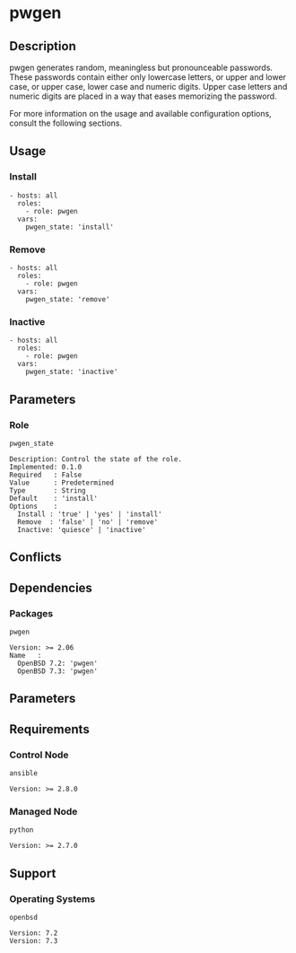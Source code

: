 # pwgen

## Description

pwgen generates random, meaningless but pronounceable passwords. These passwords
contain either only lowercase letters, or upper and lower case, or upper case,
lower case and numeric digits. Upper case letters and numeric digits are placed
in a way that eases memorizing the password.

For more information on the usage and available configuration options,
consult the following sections.

## Usage

### Install

```
- hosts: all
  roles:
    - role: pwgen
  vars:
    pwgen_state: 'install'
```

### Remove

```
- hosts: all
  roles:
    - role: pwgen
  vars:
    pwgen_state: 'remove'
```

### Inactive

```
- hosts: all
  roles:
    - role: pwgen
  vars:
    pwgen_state: 'inactive'
```

## Parameters

### Role

`pwgen_state`

    Description: Control the state of the role.
    Implemented: 0.1.0
    Required   : False
    Value      : Predetermined
    Type       : String
    Default    : 'install'
    Options    :
      Install : 'true' | 'yes' | 'install'
      Remove  : 'false' | 'no' | 'remove'
      Inactive: 'quiesce' | 'inactive'

## Conflicts

## Dependencies

### Packages

`pwgen`

    Version: >= 2.06
    Name   :
      OpenBSD 7.2: 'pwgen'
      OpenBSD 7.3: 'pwgen'

## Parameters

## Requirements

### Control Node

`ansible`

    Version: >= 2.8.0

### Managed Node

`python`

    Version: >= 2.7.0

## Support

### Operating Systems

`openbsd`

    Version: 7.2
    Version: 7.3

